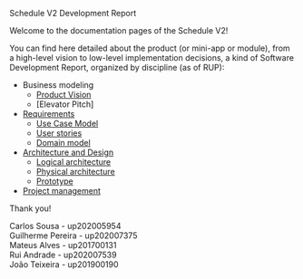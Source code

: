Schedule V2 Development Report

Welcome to the documentation pages of the Schedule V2!

You can find here detailed about the product (or mini-app or module), from a high-level vision to low-level implementation decisions, a kind of Software Development Report, organized by discipline (as of RUP): 

* Business modeling 
  * [Product Vision](https://github.com/LEIC-ES-2021-22/2LEIC07T3/blob/requirements/docs/ProductVision.md)
  * [Elevator Pitch]
* [Requirements](https://github.com/LEIC-ES-2021-22/2LEIC07T3/blob/requirements/docs/Requirements.md)
  * [Use Case Model](https://github.com/LEIC-ES-2021-22/2LEIC07T3/blob/requirements/docs/Requirements.md#use-cases)
  * [User stories](https://github.com/LEIC-ES-2021-22/2LEIC07T3/blob/requirements/docs/Requirements.md#user-stories)
  * [Domain model](https://github.com/LEIC-ES-2021-22/2LEIC07T3/blob/requirements/docs/Requirements.md#domain-model)
* [Architecture and Design](https://github.com/LEIC-ES-2021-22/2LEIC07T3/blob/develop/docs/ArchitectureAndDesign.md)
  * [Logical architecture](https://github.com/LEIC-ES-2021-22/2LEIC07T3/blob/develop/docs/ArchitectureAndDesign.md#logical-architecture) 
  * [Physical architecture](https://github.com/LEIC-ES-2021-22/2LEIC07T3/blob/develop/docs/ArchitectureAndDesign.md#physical-architecture)
  * [Prototype](https://github.com/LEIC-ES-2021-22/2LEIC07T3/blob/develop/docs/ArchitectureAndDesign.md#vertical-prototype)
* [Project management](https://github.com/LEIC-ES-2021-22/2LEIC07T3/blob/main/docs/ProjectManagement.md)

Thank you!

Carlos Sousa - up202005954 <br/>
Guilherme Pereira - up202007375 <br/> 
Mateus Alves - up201700131 <br/>
Rui Andrade - up202007539 <br/>
João Teixeira - up201900190 <br/>
